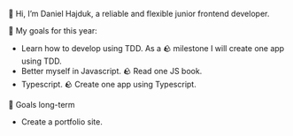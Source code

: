 👋 Hi, I’m Daniel Hajduk, a reliable and flexible junior frontend developer.

🥅 My goals for this  year:
- Learn how to develop using TDD. As a 🪨 milestone I will create one app using TDD.
- Better myself in Javascript. 🪨 Read one JS book.
- Typescript. 🪨 Create one app using Typescript.

🥅 Goals long-term
- Create a portfolio site.
<!---
DanielHajduk98/DanielHajduk98 is a ✨ special ✨ repository because its `README.md` (this file) appears on your GitHub profile.
You can click the Preview link to take a look at your changes.
--->
